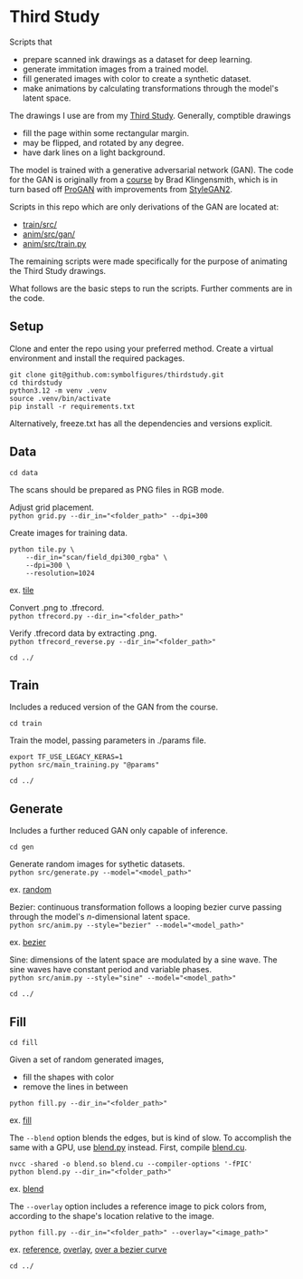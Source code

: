 # Third Study

Scripts that 
- prepare scanned ink drawings as a dataset for deep learning.
- generate immitation images from a trained model.
- fill generated images with color to create a synthetic dataset.
- make animations by calculating transformations through the model's latent space.

The drawings I use are from my [Third Study](https://symbolfigures.io/thirdstudy.html). Generally, comptible drawings
- fill the page within some rectangular margin.
- may be flipped, and rotated by any degree.
- have dark lines on a light background.

The model is trained with a generative adversarial network (GAN). The code for the GAN is originally from a [course](https://www.udemy.com/course/high-resolution-generative-adversarial-networks) by Brad Klingensmith, which is in turn based off [ProGAN](https://arxiv.org/abs/1710.10196) with improvements from [StyleGAN2](https://arxiv.org/abs/1912.04958).

Scripts in this repo which are only derivations of the GAN are located at:
- [train/src/](train/src/)
- [anim/src/gan/](anim/src/gan/)
- [anim/src/train.py](anim/src/train.py)

The remaining scripts were made specifically for the purpose of animating the Third Study drawings.

What follows are the basic steps to run the scripts. Further comments are in the code.

## Setup

Clone and enter the repo using your preferred method. Create a virtual environment and install the required packages.

```
git clone git@github.com:symbolfigures/thirdstudy.git
cd thirdstudy
python3.12 -m venv .venv
source .venv/bin/activate
pip install -r requirements.txt
```

Alternatively, freeze.txt has all the dependencies and versions explicit.

## Data

`cd data`

The scans should be prepared as PNG files in RGB mode.

Adjust grid placement.  
`python grid.py --dir_in="<folder_path>" --dpi=300`

Create images for training data.  
```
python tile.py \
	--dir_in="scan/field_dpi300_rgba" \
	--dpi=300 \
	--resolution=1024
```

ex. [tile](https://symbolfigures.io/thirdstudy/demo/tile.png)

Convert .png to .tfrecord.  
`python tfrecord.py --dir_in="<folder_path>"`

Verify .tfrecord data by extracting .png.  
`python tfrecord_reverse.py --dir_in="<folder_path>"`

`cd ../`

## Train

Includes a reduced version of the GAN from the course.

`cd train`

Train the model, passing parameters in ./params file.
```
export TF_USE_LEGACY_KERAS=1
python src/main_training.py "@params"
```

`cd ../`

## Generate

Includes a further reduced GAN only capable of inference.

`cd gen`

Generate random images for sythetic datasets.  
`python src/generate.py --model="<model_path>"`

ex. [random](https://symbolfigures.io/thirdstudy/demo/random.png)

Bezier: continuous transformation follows a looping bezier curve passing through the model's _n_-dimensional latent space.  
`python src/anim.py --style="bezier" --model="<model_path>"`

ex. [bezier](https://symbolfigures.io/thirdstudy/demo/bezier.mp4)

Sine: dimensions of the latent space are modulated by a sine wave. The sine waves have constant period and variable phases.  
`python src/anim.py --style="sine" --model="<model_path>"`

`cd ../`

## Fill

`cd fill`

Given a set of random generated images,
- fill the shapes with color
- remove the lines in between

`python fill.py --dir_in="<folder_path>"`

ex. [fill](https://symbolfigures.io/thirdstudy/demo/fill.png)

The `--blend` option blends the edges, but is kind of slow. To accomplish the same with a GPU, use [blend.py](fill/blend.py) instead. First, compile [blend.cu](fill/blend.cu).

```
nvcc -shared -o blend.so blend.cu --compiler-options '-fPIC'
python blend.py --dir_in="<folder_path>"
```

ex. [blend](https://symbolfigures.io/thirdstudy/demo/blend.png)

The `--overlay` option includes a reference image to pick colors from, according to the shape's location relative to the image.

`python fill.py --dir_in="<folder_path>" --overlay="<image_path>"`

ex. [reference](https://symbolfigures.io/thirdstudy/demo/reference.png), [overlay](https://symbolfigures.io/thirdstudy/demo/overlay_random.png), [over a bezier curve](https://symbolfigures.io/thirdstudy/demo/overlay_bezier.mp4)

`cd ../`
























